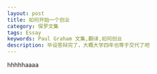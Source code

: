 ```yaml
---
layout: post
title: 如何开始一个创业
category: 保罗文集
tags: Essay
keywords: Paul Graham 文集,翻译,如何创业
description: 毕设答辩完了，大概大学四年也等于交代了吧
---
```


hhhhhaaaa